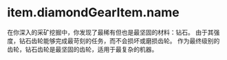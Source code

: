 # item.diamondGearItem.name
<lore>
在你深入的采矿挖掘中，你发现了最稀有但也是最坚固的材料：钻石。
由于其强度，钻石齿轮能够完成最苛刻的任务，而不会损坏或磨损齿轮。
</lore>
<no_lore>
作为最终级别的齿轮，钻石齿轮是最坚固的齿轮，适用于最复杂的机器。
</no_lore>
<recipes_usages stack="buildcraftcore:gear_diamond"/>